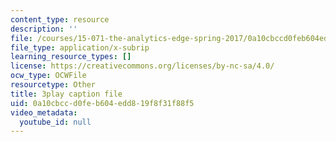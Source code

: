 ```yaml
---
content_type: resource
description: ''
file: /courses/15-071-the-analytics-edge-spring-2017/0a10cbccd0feb604edd819f8f31f88f5_dgjhoPD1FA0.srt
file_type: application/x-subrip
learning_resource_types: []
license: https://creativecommons.org/licenses/by-nc-sa/4.0/
ocw_type: OCWFile
resourcetype: Other
title: 3play caption file
uid: 0a10cbcc-d0fe-b604-edd8-19f8f31f88f5
video_metadata:
  youtube_id: null
---
```

